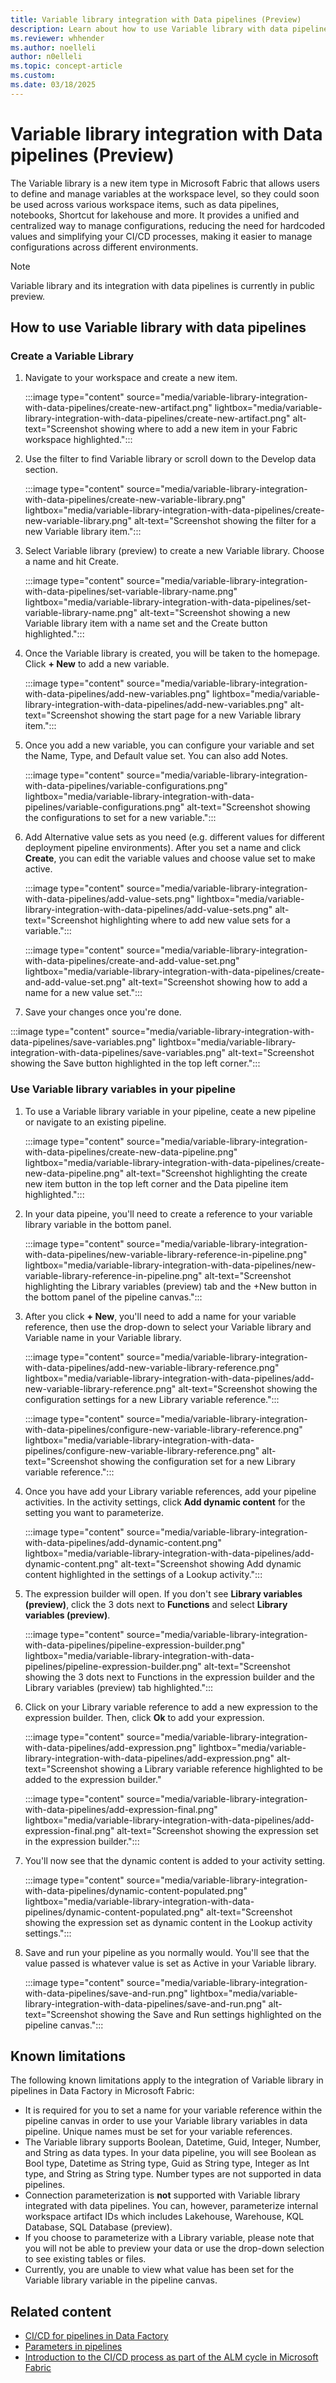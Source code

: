 ```yaml
---
title: Variable library integration with Data pipelines (Preview)
description: Learn about how to use Variable library with data pipelines. 
ms.reviewer: whhender
ms.author: noelleli
author: n0elleli
ms.topic: concept-article
ms.custom:
ms.date: 03/18/2025
---
```


# Variable library integration with Data pipelines (Preview)



The Variable library is a new item type in Microsoft Fabric that allows users to define and manage variables at the workspace level, so they could soon be used across various workspace items, such as data pipelines, notebooks, Shortcut for lakehouse and more. It provides a unified and centralized way to manage configurations, reducing the need for hardcoded values and simplifying your CI/CD processes, making it easier to manage configurations across different environments.

> [!NOTE]
>  Variable library and its integration with data pipelines is currently in public preview.


## How to use Variable library with data pipelines

### Create a Variable Library

1. Navigate to your workspace and create a new item.

   :::image type="content" source="media/variable-library-integration-with-data-pipelines/create-new-artifact.png" lightbox="media/variable-library-integration-with-data-pipelines/create-new-artifact.png" alt-text="Screenshot showing where to add a new item in your Fabric workspace highlighted.":::
 
2. Use the filter to find Variable library or scroll down to the Develop data section.

   :::image type="content" source="media/variable-library-integration-with-data-pipelines/create-new-variable-library.png" lightbox="media/variable-library-integration-with-data-pipelines/create-new-variable-library.png" alt-text="Screenshot showing the filter for a new Variable library item.":::
 
3. Select Variable library (preview) to create a new Variable library. Choose a name and hit Create.

   :::image type="content" source="media/variable-library-integration-with-data-pipelines/set-variable-library-name.png" lightbox="media/variable-library-integration-with-data-pipelines/set-variable-library-name.png" alt-text="Screenshot showing a new Variable library item with a name set and the Create button highlighted.":::
 
4. Once the Variable library is created, you will be taken to the homepage. Click **+ New** to add a new variable.

   :::image type="content" source="media/variable-library-integration-with-data-pipelines/add-new-variables.png" lightbox="media/variable-library-integration-with-data-pipelines/add-new-variables.png" alt-text="Screenshot showing the start page for a new Variable library item.":::

5. Once you add a new variable, you can configure your variable and set the Name, Type, and Default value set. You can also add Notes. 

   :::image type="content" source="media/variable-library-integration-with-data-pipelines/variable-configurations.png" lightbox="media/variable-library-integration-with-data-pipelines/variable-configurations.png" alt-text="Screenshot showing the configurations to set for a new variable.":::

6. Add Alternative value sets as you need (e.g. different values for different deployment pipeline environments). After you set a name and click **Create**, you can edit the variable values and choose value set to make active. 

   :::image type="content" source="media/variable-library-integration-with-data-pipelines/add-value-sets.png" lightbox="media/variable-library-integration-with-data-pipelines/add-value-sets.png" alt-text="Screenshot highlighting where to add new value sets for a variable.":::

   :::image type="content" source="media/variable-library-integration-with-data-pipelines/create-and-add-value-set.png" lightbox="media/variable-library-integration-with-data-pipelines/create-and-add-value-set.png" alt-text="Screenshot showing how to add a name for a new value set.":::
   
7.	Save your changes once you're done.

   :::image type="content" source="media/variable-library-integration-with-data-pipelines/save-variables.png" lightbox="media/variable-library-integration-with-data-pipelines/save-variables.png" alt-text="Screenshot showing the Save button highlighted in the top left corner.":::

### Use Variable library variables in your pipeline

1. To use a Variable library variable in your pipeline, ceate a new pipeline or navigate to an existing pipeline.

   :::image type="content" source="media/variable-library-integration-with-data-pipelines/create-new-data-pipeline.png" lightbox="media/variable-library-integration-with-data-pipelines/create-new-data-pipeline.png" alt-text="Screenshot highlighting the create new item button in the top left corner and the Data pipeline item highlighted.":::

2. In your data pipeine, you'll need to create a reference to your variable library variable in the bottom panel.

   :::image type="content" source="media/variable-library-integration-with-data-pipelines/new-variable-library-reference-in-pipeline.png" lightbox="media/variable-library-integration-with-data-pipelines/new-variable-library-reference-in-pipeline.png" alt-text="Screenshot highlighting the Library variables (preview) tab and the +New button in the bottom panel of the pipeline canvas.":::

3. After you click **+ New**, you'll need to add a name for your variable reference, then use the drop-down to select your Variable library and Variable name in your Variable library.

   :::image type="content" source="media/variable-library-integration-with-data-pipelines/add-new-variable-library-reference.png" lightbox="media/variable-library-integration-with-data-pipelines/add-new-variable-library-reference.png" alt-text="Screenshot showing the configuration settings for a new Library variable reference.":::

   :::image type="content" source="media/variable-library-integration-with-data-pipelines/configure-new-variable-library-reference.png" lightbox="media/variable-library-integration-with-data-pipelines/configure-new-variable-library-reference.png" alt-text="Screenshot showing the configuration set for a new Library variable reference.":::

4. Once you have add your Library variable references, add your pipeline activities. In the activity settings, click **Add dynamic content** for the setting you want to parameterize. 

   :::image type="content" source="media/variable-library-integration-with-data-pipelines/add-dynamic-content.png" lightbox="media/variable-library-integration-with-data-pipelines/add-dynamic-content.png" alt-text="Screenshot showing Add dynamic content highlighted in the settings of a Lookup activity.":::

5. The expression builder will open. If you don't see **Library variables (preview)**, click the 3 dots next to **Functions** and select **Library variables (preview)**. 

   :::image type="content" source="media/variable-library-integration-with-data-pipelines/pipeline-expression-builder.png" lightbox="media/variable-library-integration-with-data-pipelines/pipeline-expression-builder.png" alt-text="Screenshot showing the 3 dots next to Functions in the expression builder and the Library variables (preview) tab highlighted.":::

6. Click on your Library variable reference to add a new expression to the expression builder. Then, click **Ok** to add your expression. 

   :::image type="content" source="media/variable-library-integration-with-data-pipelines/add-expression.png" lightbox="media/variable-library-integration-with-data-pipelines/add-expression.png" alt-text="Screenshot showing a Library variable reference highlighted to be added to the expression builder."

      :::image type="content" source="media/variable-library-integration-with-data-pipelines/add-expression-final.png" lightbox="media/variable-library-integration-with-data-pipelines/add-expression-final.png" alt-text="Screenshot showing the expression set in the expression builder.":::

8. You'll now see that the dynamic content is added to your activity setting. 

      :::image type="content" source="media/variable-library-integration-with-data-pipelines/dynamic-content-populated.png" lightbox="media/variable-library-integration-with-data-pipelines/dynamic-content-populated.png" alt-text="Screenshot showing the expression set as dynamic content in the Lookup activity settings.":::

9. Save and run your pipeline as you normally would. You'll see that the value passed is whatever value is set as Active in your Variable library. 

      :::image type="content" source="media/variable-library-integration-with-data-pipelines/save-and-run.png" lightbox="media/variable-library-integration-with-data-pipelines/save-and-run.png" alt-text="Screenshot showing the Save and Run settings highlighted on the pipeline canvas.":::


## Known limitations

The following known limitations apply to the integration of Variable library in pipelines in Data Factory in Microsoft Fabric:

- It is required for you to set a name for your variable reference within the pipeline canvas in order to use your Variable library variables in data pipeline. Unique names must be set for your variable references.
- The Variable library supports Boolean, Datetime, Guid, Integer, Number, and String as data types. In your data pipeline, you will see Boolean as Bool type, Datetime as String type, Guid as String type, Integer as Int type, and String as String type. Number types are not supported in data pipelines. 
- Connection parameterization is **not** supported with Variable library integrated with data pipelines. You can, however, parameterize internal workspace artifact IDs which includes Lakehouse, Warehouse, KQL Database, SQL Database (preview).
- If you choose to parameterize with a Library variable, please note that you will not be able to preview your data or use the drop-down selection to see existing tables or files.
- Currently, you are unable to view what value has been set for the Variable library variable in the pipeline canvas. 



## Related content

- [CI/CD for pipelines in Data Factory](../data-factory/cicd-pipelines.md)
- [Parameters in pipelines](../data-factory/parameters.md)
- [Introduction to the CI/CD process as part of the ALM cycle in Microsoft Fabric](../cicd/cicd-overview.md?source=recommendations)
